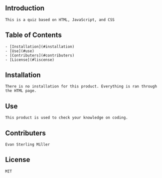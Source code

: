 ## Introduction
    
    This is a quiz based on HTML, JavaScript, and CSS
    
## Table of Contents
    
    - [Installation](#installation)
    - [Use](#use)
    - [Contributers](#contributers)
    - [License](#liscense)
    
## Installation
    
    There is no installation for this product. Everything is ran through the HTML page.
    
## Use
    
    This product is used to check your knowledge on coding.
    
## Contributers

    Evan Sterling Miller

## License

    MIT
    